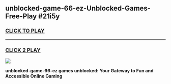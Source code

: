
## unblocked-game-66-ez-Unblocked-Games-Free-Play #21i5y
<h3>
<a href="https://us.freeplayer.one?title=unblocked-game-66-ez&ref=9M">CLICK TO PLAY</a></h3>
<hr>

<h3>
<a href="https://us.freeplayer.one?title=unblocked-game-66-ez&ref=9M">CLICK 2 PLAY</a>
  
</h3>

<a href="https://us.freeplayer.one?title=unblocked-game-66-ez&ref=9M"><img src="https://clearcache.store/games.png"></a>


**unblocked-game-66-ez games unblocked: Your Gateway to Fun and Accessible Online Gaming**
